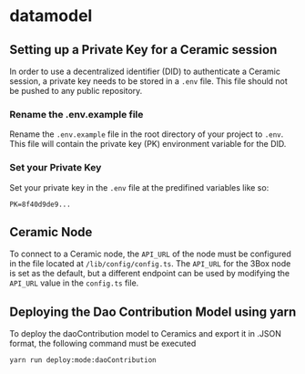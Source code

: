 # datamodel

## Setting up a Private Key for a Ceramic session

In order to use a decentralized identifier (DID) to authenticate a Ceramic session, a private key needs to be stored in a `.env` file. This file should not be pushed to any public repository.

### Rename the .env.example file

Rename the `.env.example` file in the root directory of your project to `.env`. This file will contain the private key (PK) environment variable for the DID.

### Set your Private Key

Set your private key in the `.env` file at the predifined variables like so:

```
PK=8f40d9de9...
```

## Ceramic Node

To connect to a Ceramic node, the `API_URL` of the node must be configured in the file located at `/lib/config/config.ts`. The `API_URL` for the 3Box node is set as the default, but a different endpoint can be used by modifying the `API_URL` value in the `config.ts` file.

## Deploying the Dao Contribution Model using yarn

To deploy the daoContribution model to Ceramics and export it in .JSON format, the following command must be executed

```
yarn run deploy:mode:daoContribution
```

